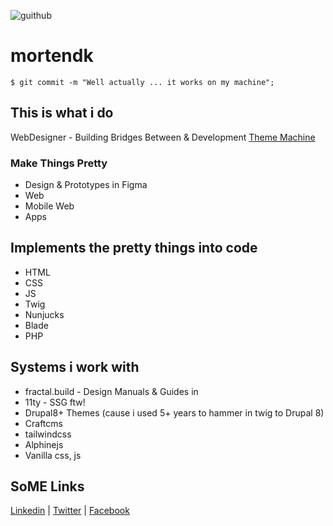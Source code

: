 ![guithub](https://user-images.githubusercontent.com/65756/120645655-f3c7a880-c478-11eb-928b-efbefeb9f383.jpg)
# mortendk
```$ git commit -m "Well actually ... it works on my machine";```


## This is what i do
WebDesigner - Building Bridges Between & Development
[Theme Machine](https://thememachine.io)

### Make Things Pretty 
- Design & Prototypes in Figma
- Web 
- Mobile Web
- Apps

## Implements the pretty things into code
- HTML 
- CSS 
- JS  
- Twig 
- Nunjucks 
- Blade 
- PHP 


## Systems i work with
- fractal.build - Design Manuals & Guides in 
- 11ty - SSG ftw!
- Drupal8+ Themes (cause i used 5+ years to hammer in twig to Drupal 8)
- Craftcms
- tailwindcss 
- Alphinejs
- Vanilla css, js

## SoME Links
[Linkedin](https://www.linkedin.com/in/mortendk/) |
[Twitter](https://twitter.com/mortendk) |
[Facebook](https://www.facebook.com/mortendk)


<link rel="webmention" href="https://webmention.io/morten.dk/webmention" />
<link rel="pingback" href="https://webmention.io/morten.dk/xmlrpc" />
